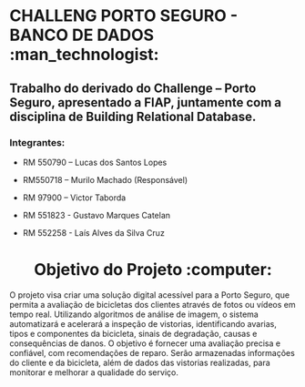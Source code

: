 <h1>CHALLENG PORTO SEGURO - BANCO DE DADOS  :man_technologist: </h1>

<h2>Trabalho do derivado do Challenge – Porto Seguro, 
apresentado a FIAP, juntamente com a disciplina de 
Building Relational Database.</h2>

### Integrantes: 
- RM 550790 – Lucas dos Santos Lopes

- RM550718 – Murilo Machado (Responsável)

- RM 97900 – Victor Taborda

- RM 551823 - Gustavo Marques Catelan

- RM 552258 - Laís Alves da Silva Cruz


<div align="center">
  <h1>Objetivo do Projeto :computer: </h1>
</div>

<p>O projeto visa criar uma solução digital acessível para a Porto Seguro, que permita a avaliação de bicicletas dos clientes através de fotos ou vídeos em tempo real. Utilizando algoritmos de análise de imagem, o sistema automatizará e acelerará a inspeção de vistorias, identificando avarias, tipos e componentes da bicicleta, sinais de degradação, causas e consequências de danos. O objetivo é fornecer uma avaliação precisa e confiável, com recomendações de reparo. Serão armazenadas informações do cliente e da bicicleta, além de dados das vistorias realizadas, para monitorar e melhorar a qualidade do serviço.</p>

